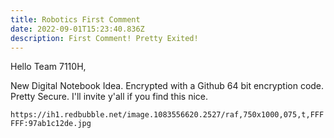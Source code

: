 ```yaml
---
title: Robotics First Comment
date: 2022-09-01T15:23:40.836Z
description: First Comment! Pretty Exited!
---
```

Hello Team 7110H,

New Digital Notebook Idea. Encrypted with a Github 64 bit encryption code. Pretty Secure. I'll invite y'all if you find this nice.

`https://ih1.redbubble.net/image.1083556620.2527/raf,750x1000,075,t,FFFFFF:97ab1c12de.jpg`